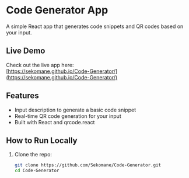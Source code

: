 # Code Generator App

A simple React app that generates code snippets and QR codes based on your input.

## Live Demo

Check out the live app here:  
[https://sekomane.github.io/Code-Generator/](https://sekomane.github.io/Code-Generator/)

## Features

- Input description to generate a basic code snippet
- Real-time QR code generation for your input
- Built with React and qrcode.react

## How to Run Locally

1. Clone the repo:

   ```bash
   git clone https://github.com/Sekomane/Code-Generator.git
   cd Code-Generator
